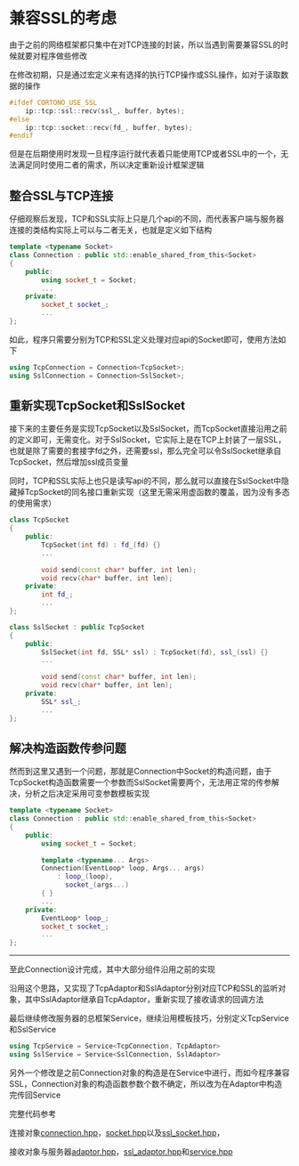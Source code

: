 # 兼容SSL的考虑

由于之前的网络框架都只集中在对TCP连接的封装，所以当遇到需要兼容SSL的时候就要对程序做些修改

在修改初期，只是通过宏定义来有选择的执行TCP操作或SSL操作，如对于读取数据的操作

```c
#ifdef CORTONO_USE_SSL
	ip::tcp::ssl::recv(ssl_, buffer, bytes);
#else
	ip::tcp::socket::recv(fd_, buffer, bytes);
#endif
```

但是在后期使用时发现一旦程序运行就代表着只能使用TCP或者SSL中的一个，无法满足同时使用二者的需求，所以决定重新设计框架逻辑

## 整合SSL与TCP连接

仔细观察后发现，TCP和SSL实际上只是几个api的不同，而代表客户端与服务器连接的类结构实际上可以与二者无关，也就是定义如下结构

```c++
template <typename Socket>
class Connection : public std::enable_shared_from_this<Socket>
{
    public:
    	using socket_t = Socket;
    	...
    private:
    	socket_t socket_;
    	...
};
```

如此，程序只需要分别为TCP和SSL定义处理对应api的Socket即可，使用方法如下

```c++
using TcpConnection = Connection<TcpSocket>;
using SslConnection = Connection<SslSocket>;
```

## 重新实现TcpSocket和SslSocket

接下来的主要任务是实现TcpSocket以及SslSocket，而TcpSocket直接沿用之前的定义即可，无需变化。对于SslSocket，它实际上是在TCP上封装了一层SSL，也就是除了需要的套接字fd之外，还需要ssl，那么完全可以令SslSocket继承自TcpSocket，然后增加ssl成员变量

同时，TCP和SSL实际上也只是读写api的不同，那么就可以直接在SslSocket中隐藏掉TcpSocket的同名接口重新实现（这里无需采用虚函数的覆盖，因为没有多态的使用需求）

```c++
class TcpSocket
{
    public:
    	TcpSocket(int fd) : fd_(fd) {}
    	...
    	
    	void send(const char* buffer, int len);
    	void recv(char* buffer, int len);
    private:
    	int fd_;
    	...
};

class SslSocket : public TcpSocket
{
    public:
    	SslSocket(int fd, SSL* ssl) : TcpSocket(fd), ssl_(ssl) {}
    	...
    	
    	void send(const char* buffer, int len);
    	void recv(char* buffer, int len);
    private:
    	SSL* ssl_;
    	...
};
```

## 解决构造函数传参问题

然而到这里又遇到一个问题，那就是Connection中Socket的构造问题，由于TcpSocket构造函数需要一个参数而SslSocket需要两个，无法用正常的传参解决，分析之后决定采用可变参数模板实现

```c++
template <typename Socket>
class Connection : public std::enable_shared_from_this<Socket>
{
    public:
    	using socket_t = Socket;
    	
    	template <typename... Args>
    	Connection(EventLoop* loop, Args... args)
    		: loop_(loop),
    		  socket_(args...)
    	{ }
    	...
    private:
    	EventLoop* loop_;
    	socket_t socket_;
    	...
};
```

------

至此Connection设计完成，其中大部分组件沿用之前的实现

沿用这个思路，又实现了TcpAdaptor和SslAdaptor分别对应TCP和SSL的监听对象，其中SslAdaptor继承自TcpAdaptor，重新实现了接收请求的回调方法

最后继续修改服务器的总框架Service，继续沿用模板技巧，分别定义TcpService和SslService

```c++
using TcpService = Service<TcpConnection, TcpAdaptor>
using SslService = Service<SslConnection, SslAdaptor>
```

另外一个修改是之前Connection对象的构造是在Service中进行，而如今程序兼容SSL，Connection对象的构造函数参数个数不确定，所以改为在Adaptor中构造完传回Service

完整代码参考

连接对象[connection.hpp](https://github.com/rocwangp/cortono/blob/master/net/connection.hpp)，[socket.hpp](https://github.com/rocwangp/cortono/blob/master/net/socket.hpp)以及[ssl_socket.hpp](https://github.com/rocwangp/cortono/blob/master/net/ssl_socket.hpp)，

接收对象与服务器[adaptor.hpp](https://github.com/rocwangp/cortono/blob/master/net/adaptor.hpp)，[ssl_adaptor.hpp](https://github.com/rocwangp/cortono/blob/master/net/ssl_adaptor.hpp)和[service.hpp](https://github.com/rocwangp/cortono/blob/master/net/service.hpp)



